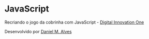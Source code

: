 ﻿# JavaScript

<p>Recriando o jogo da cobrinha com JavaScript - <a target="_blank" href="https://web.dio.me/" rel="noopener noreferrer">Digital Innovation One</a></p>
<p>Desenvolvido por <a target="_blank" href="https://web.dio.me/users/dmalves1991?tab=skills" rel="noopener noreferrer">Daniel M. Alves</a></p>
